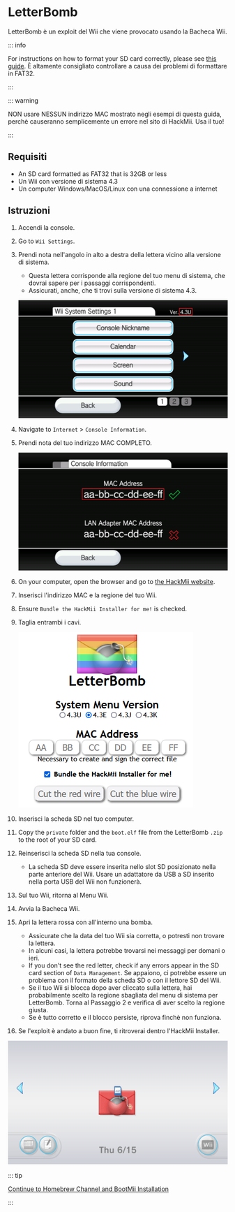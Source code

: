 # LetterBomb

LetterBomb è un exploit del Wii che viene provocato usando la Bacheca Wii.

::: info

For instructions on how to format your SD card correctly, please see [this guide](https://wiki.hacks.guide/wiki/Formatting_an_SD_card). È altamente consigliato controllare a causa dei problemi di formattare in FAT32.

:::

::: warning

NON usare NESSUN indirizzo MAC mostrato negli esempi di questa guida, perchè causeranno semplicemente un errore nel sito di HackMii. Usa il tuo!

:::

## Requisiti

- An SD card formatted as FAT32 that is 32GB or less
- Un Wii con versione di sistema 4.3
- Un computer Windows/MacOS/Linux con una connessione a internet

## Istruzioni

1. Accendi la console.

2. Go to `Wii Settings`.

3. Prendi nota nell'angolo in alto a destra della lettera vicino alla versione di sistema.

   - Questa lettera corrisponde alla regione del tuo menu di sistema, che dovrai sapere per i passaggi corrispondenti.
   - Assicurati, anche, che ti trovi sulla versione di sistema 4.3.

   ![](/images/wii/SystemMenuVersion.png)

4. Navigate to `Internet` > `Console Information`.

5. Prendi nota del tuo indirizzo MAC COMPLETO.

   ![](/images/wii/MacAddress.png)

6. On your computer, open the browser and go to [the HackMii website](https://please.hackmii.com/).

7. Inserisci l'indirizzo MAC e la regione del tuo Wii.

8. Ensure `Bundle the HackMii Installer for me!` is checked.

9. Taglia entrambi i cavi.

   ![](/images/exploits/letterbomb/LetterBomb-PC.png)

10. Inserisci la scheda SD nel tuo computer.

11. Copy the `private` folder and the `boot.elf` file from the LetterBomb `.zip` to the root of your SD card.

12. Reinserisci la scheda SD nella tua console.
    - La scheda SD deve essere inserita nello slot SD posizionato nella parte anteriore del Wii. Usare un adattatore da USB a SD inserito nella porta USB del Wii non funzionerà.

13. Sul tuo Wii, ritorna al Menu Wii.

14. Avvia la Bacheca Wii.

15. Apri la lettera rossa con all'interno una bomba.
    - Assicurate che la data del tuo Wii sia corretta, o potresti non trovare la lettera.
    - In alcuni casi, la lettera potrebbe trovarsi nei messaggi per domani o ieri.
    - If you don't see the red letter, check if any errors appear in the SD card section of `Data Management`. Se appaiono, ci potrebbe essere un problema con il formato della scheda SD o con il lettore SD del Wii.
    - Se il tuo Wii si blocca dopo aver cliccato sulla lettera, hai probabilmente scelto la regione sbagliata del menu di sistema per LetterBomb. Torna al Passaggio 2 e verifica di aver scelto la regione giusta.
    - Se è tutto corretto e il blocco persiste, riprova finchè non funziona.

16. Se l'exploit è andato a buon fine, ti ritroverai dentro l'HackMii Installer.

![](/images/exploits/letterbomb/LetterBomb-Wii.png)

::: tip

[Continue to Homebrew Channel and BootMii Installation](hbc)

:::
